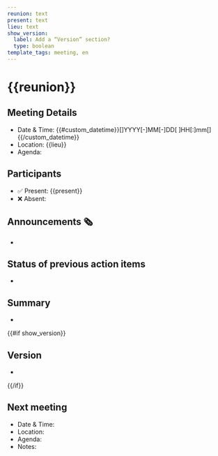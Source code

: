 ```yaml
---
reunion: text
present: text
lieu: text
show_version:
  label: Add a “Version” section?
  type: boolean
template_tags: meeting, en
---
```


# {{reunion}}

## Meeting Details
- Date & Time: {{#custom_datetime}}[]YYYY[-]MM[-]DD[ ]HH[:]mm[]{{/custom_datetime}}
- Location: {{lieu}}
- Agenda:

## Participants
- :white_check_mark: Present: {{present}}
- :x: Absent:

## Announcements :newspaper_roll:
-

## Status of previous action items
-

## Summary
-

{{#if show_version}}
## Version
-
{{/if}}

## Next meeting
- Date & Time:
- Location:
- Agenda:
- Notes:
